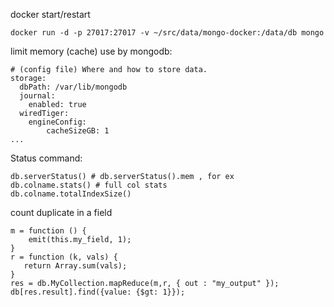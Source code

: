 docker start/restart

    docker run -d -p 27017:27017 -v ~/src/data/mongo-docker:/data/db mongo

limit memory (cache) use by mongodb:

	# (config file) Where and how to store data.
	storage:
	  dbPath: /var/lib/mongodb
	  journal:
		enabled: true
	  wiredTiger:
		engineConfig:
			cacheSizeGB: 1
	...

Status command:

    db.serverStatus() # db.serverStatus().mem , for ex
    db.colname.stats() # full col stats
    db.colname.totalIndexSize()

count duplicate in a field

	m = function () {
		emit(this.my_field, 1);
	}
	r = function (k, vals) {
	   return Array.sum(vals);
	}
	res = db.MyCollection.mapReduce(m,r, { out : "my_output" });
	db[res.result].find({value: {$gt: 1}});
